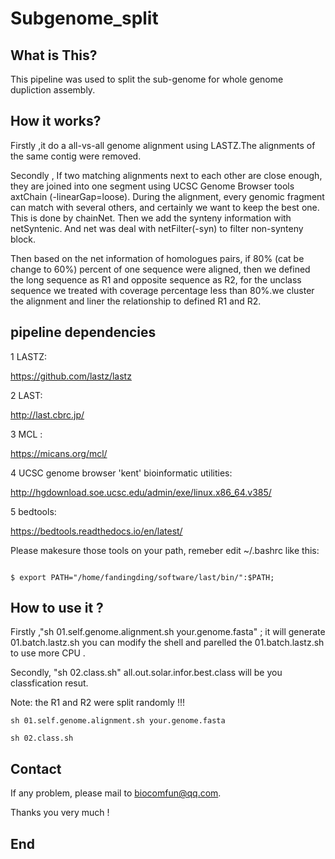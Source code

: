 # Subgenome_split

## What is This?

  This pipeline was used to split the sub-genome for whole genome dupliction assembly.

## How it works?
  Firstly ,it do a all-vs-all genome alignment using LASTZ.The alignments of the same contig were removed.

  Secondly , If two matching alignments next to each other are close enough, they are joined into one segment using UCSC Genome Browser tools axtChain (-linearGap=loose). During the alignment, every genomic fragment can match with several others, and certainly we want to keep the best one. This is done by chainNet. Then we add the synteny information with netSyntenic. And net was deal with netFilter(-syn) to filter non-synteny block. 

  Then based on the net information of homologues pairs, if 80% (cat be change to 60%) percent of one sequence were aligned, then we defined the long sequence as R1 and opposite sequence as R2, for the unclass sequence we treated with coverage percentage less than 80%.we cluster the alignment and liner the relationship to defined R1 and R2.

## pipeline dependencies


1 LASTZ: 

  https://github.com/lastz/lastz

2 LAST: 

  http://last.cbrc.jp/

3 MCL :  

  https://micans.org/mcl/

4 UCSC genome browser 'kent' bioinformatic utilities:

  http://hgdownload.soe.ucsc.edu/admin/exe/linux.x86_64.v385/

5 bedtools:

  https://bedtools.readthedocs.io/en/latest/
  
  
Please makesure those tools on your path, remeber edit ~/.bashrc like this:

```

$ export PATH="/home/fandingding/software/last/bin/":$PATH;

```

## How to use it ?

Firstly ,"sh 01.self.genome.alignment.sh your.genome.fasta" ; it will generate 01.batch.lastz.sh you can modify the shell and parelled the  01.batch.lastz.sh to use more CPU .

Secondly, "sh 02.class.sh" all.out.solar.infor.best.class will be you classfication resut. 

Note: the R1 and R2 were split randomly !!!

```
sh 01.self.genome.alignment.sh your.genome.fasta

sh 02.class.sh

```

## Contact

If any problem, please mail to biocomfun@qq.com.

Thanks you very much !

## End



